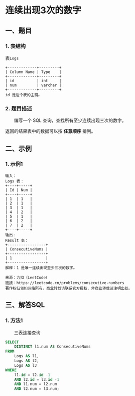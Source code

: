 # 连续出现3次的数字

## 一、题目

### 1. 表结构
表`Logs`
```
+-------------+---------+
| Column Name | Type    |
+-------------+---------+
| id          | int     |
| num         | varchar |
+-------------+---------+
id 是这个表的主键。
```

### 2. 题目描述
&emsp;&emsp;编写一个 SQL 查询，查找所有至少连续出现三次的数字。

返回的结果表中的数据可以按 **任意顺序** 排列。



## 二、示例

### 1. 示例1
```
输入：
Logs 表：
+----+-----+
| Id | Num |
+----+-----+
| 1  | 1   |
| 2  | 1   |
| 3  | 1   |
| 4  | 2   |
| 5  | 1   |
| 6  | 2   |
| 7  | 2   |
+----+-----+
输出：
Result 表：
+-----------------+
| ConsecutiveNums |
+-----------------+
| 1               |
+-----------------+
解释：1 是唯一连续出现至少三次的数字。

来源：力扣（LeetCode）
链接：https://leetcode.cn/problems/consecutive-numbers
著作权归领扣网络所有。商业转载请联系官方授权，非商业转载请注明出处。
```




## 三、解答SQL

### 1. 方法1
&emsp;&emsp;三表连接查询
```sql
SELECT
    DISTINCT l1.num AS ConsecutiveNums
FROM
    Logs AS l1,
    Logs AS l2,
    Logs AS l3
WHERE
    l1.id = l2.id -1
    AND l2.id = l3.id -1
    AND l1.num = l2.num
    AND l2.num = l3.num;
```

